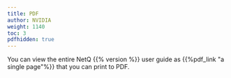 ```yaml
---
title: PDF
author: NVIDIA
weight: 1140
toc: 3
pdfhidden: true
---
```


You can view the entire NetQ {{% version %}} user guide as {{%pdf_link "a single page"%}} that you can print to PDF.
